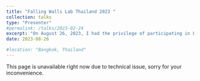```yaml
---
title: "Falling Walls Lab Thailand 2023 "
collection: talks
type: "Presenter"
#permalink: /talks/2023-02-24
excerpt: "On August 26, 2023, I had the privilege of participating in Falling Walls Lab Thailand 2023—a world-class research pitch competition. I'm excited to share the presentation of my research titled 'Breaking the Wall of Human-Swarm Interaction'. In real-world scenarios, deploying a swarm of drones using a one-human-one-drone setup, although functional, encounters challenges of scalability and efficiency for coordinated tasks. This challenge led me to innovate and overcome these barriers in human-swarm interaction by integrating virtual reality technology with a one-human-multiple-drone setup. This approach facilitates synchronized drone formations, all guided by a single human operator. The underlying algorithms ensure scalability and safety during coordinated tasks. Impressively, the entire physical drone swarm can be traced back to a single virtual drone, intuitively controlled through the human operator's hand movements from a third-person perspective. This system simplifies human-swarm interaction, thereby enhancing control and efficiency. The setup underwent rigorous testing with volunteers, yielding results that underscore the augmented control capabilities enabled by virtual reality when operating drone swarms. Importantly, the system maintains a consistent human workload even with an increasing number of drone agents. I would like to extend my sincere gratitude to the Falling Walls Foundation for fostering an environment that nurtures cutting-edge research and facilitates enriching discussions among peers, experts from academia and business, and the wider audience. The feedback received and connections made during this journey are truly invaluable.<br/> <br/> <img src='/images/talks_images/falling1.jpg' width='330' height='450'> <img src='/images/talks_images/falling2.jpg' width='330' height='450'> <img src='/images/talks_images/falling3.jpg' width='330' height='450'> "
date: 2023-08-26

#location: "Bangkok, Thailand"
---
```

This page is unavailable right now due to technical issue, sorry for your inconvenience.
